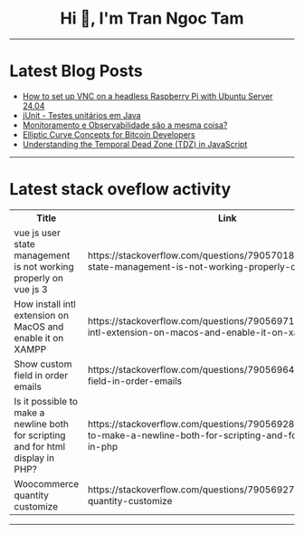 <h1 align="center">Hi 👋, I'm Tran Ngoc Tam</h1>

---

# Latest Blog Posts 
<!-- BLOG-POST-LIST:START -->
- [How to set up VNC on a headless Raspberry Pi with Ubuntu Server 24.04](https://dev.to/okineadev/how-to-set-up-vnc-on-a-headless-raspberry-pi-with-ubuntu-server-2404-402)
- [jUnit - Testes unitários em Java](https://dev.to/camilaferreiranas/junit-testes-unitarios-em-java-iep)
- [Monitoramento e Observabilidade são a mesma coisa?](https://dev.to/laryssa/monitoramento-e-observabilidade-sao-a-mesma-coisa-417l)
- [Elliptic Curve Concepts for Bitcoin Developers](https://dev.to/eunovo/elliptic-curve-concepts-for-bitcoin-developers-18h5)
- [Understanding the Temporal Dead Zone &lpar;TDZ&rpar; in JavaScript](https://dev.to/paharihacker/understanding-the-temporal-dead-zone-tdz-in-javascript-4flc)
<!-- BLOG-POST-LIST:END -->

---

# Latest stack oveflow activity
<table>
  <tr><th>Title</th><th>Link</th></tr>
  <!-- STACKOVERFLOW:START --><tr><td>vue js user state management is not working properly on vue js 3</td><td>https://stackoverflow.com/questions/79057018/vue-js-user-state-management-is-not-working-properly-on-vue-js-3</td></tr><tr><td>How install intl extension on MacOS and enable it on XAMPP</td><td>https://stackoverflow.com/questions/79056971/how-install-intl-extension-on-macos-and-enable-it-on-xampp</td></tr><tr><td>Show custom field in order emails</td><td>https://stackoverflow.com/questions/79056964/show-custom-field-in-order-emails</td></tr><tr><td>Is it possible to make a newline both for scripting and for html display in PHP?</td><td>https://stackoverflow.com/questions/79056928/is-it-possible-to-make-a-newline-both-for-scripting-and-for-html-display-in-php</td></tr><tr><td>Woocommerce quantity customize</td><td>https://stackoverflow.com/questions/79056927/woocommerce-quantity-customize</td></tr><!-- STACKOVERFLOW:END -->
</table>

---


